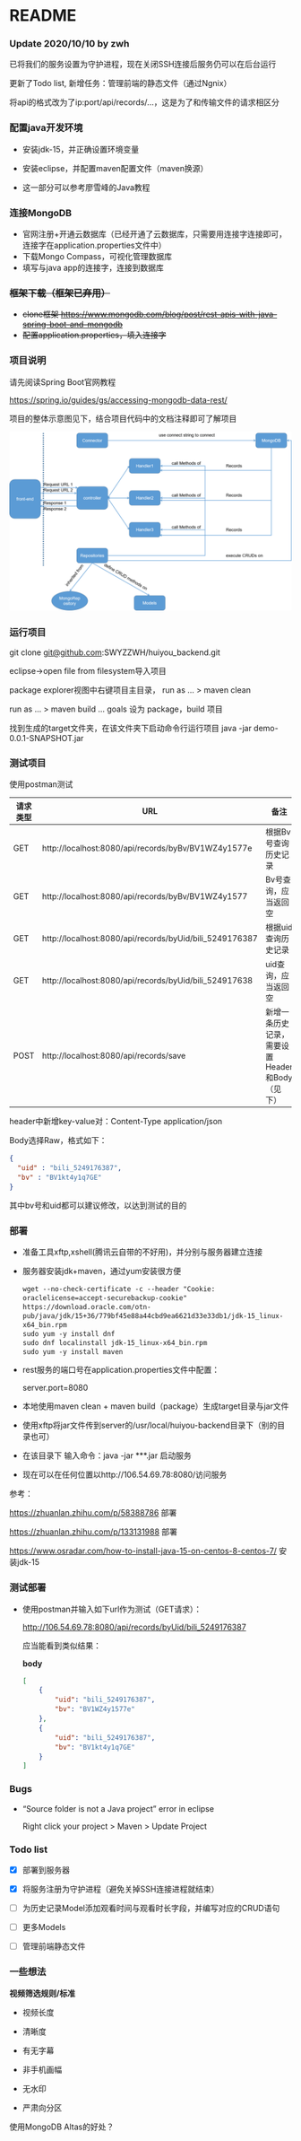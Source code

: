 # README

### Update 2020/10/10 by zwh

已将我们的服务设置为守护进程，现在关闭SSH连接后服务仍可以在后台运行

更新了Todo list, 新增任务：管理前端的静态文件（通过Ngnix）

将api的格式改为了ip:port/api/records/...，这是为了和传输文件的请求相区分



### 配置java开发环境

- 安装jdk-15，并正确设置环境变量

- 安装eclipse，并配置maven配置文件（maven换源）

- 这一部分可以参考廖雪峰的Java教程

  

### 连接MongoDB

- 官网注册+开通云数据库（已经开通了云数据库，只需要用连接字连接即可，连接字在application.properties文件中）
- 下载Mongo Compass，可视化管理数据库
- 填写与java app的连接字，连接到数据库



### ~~框架下载（框架已弃用）~~

- ~~clone框架 https://www.mongodb.com/blog/post/rest-apis-with-java-spring-boot-and-mongodb~~
- ~~配置application.properties，填入连接字~~



### 项目说明

请先阅读Spring Boot官网教程

https://spring.io/guides/gs/accessing-mongodb-data-rest/

项目的整体示意图见下，结合项目代码中的文档注释即可了解项目

![image-20201004200923459](https://github.com/SWYZZWH/huiyou_backend/blob/master/pics/image-20201004200923459.png)



### 运行项目

git clone git@github.com:SWYZZWH/huiyou_backend.git

eclipse->open file from filesystem导入项目

package explorer视图中右键项目主目录， run as ... > maven clean 

run as ... > maven build ... goals 设为 package，build 项目

找到生成的target文件夹，在该文件夹下启动命令行运行项目 java -jar demo-0.0.1-SNAPSHOT.jar



### 测试项目

使用postman测试

| 请求类型 | URL                                                     | 备注                                           |
| -------- | ------------------------------------------------------- | ---------------------------------------------- |
| GET      | http://localhost:8080/api/records/byBv/BV1WZ4y1577e     | 根据Bv号查询历史记录                           |
| GET      | http://localhost:8080/api/records/byBv/BV1WZ4y1577      | Bv号查询，应当返回空                           |
| GET      | http://localhost:8080/api/records/byUid/bili_5249176387 | 根据uid查询历史记录                            |
| GET      | http://localhost:8080/api/records/byUid/bili_524917638  | uid查询，应当返回空                            |
| POST     | http://localhost:8080/api/records/save                  | 新增一条历史记录，需要设置Header和Body（见下） |

 header中新增key-value对：Content-Type     application/json

Body选择Raw，格式如下：

```json
{
  "uid" : "bili_5249176387",
  "bv" : "BV1kt4y1q7GE"
}
```

其中bv号和uid都可以建议修改，以达到测试的目的





### 部署

- 准备工具xftp,xshell(腾讯云自带的不好用)，并分别与服务器建立连接

- 服务器安装jdk+maven，通过yum安装很方便

  ```
  wget --no-check-certificate -c --header "Cookie: oraclelicense=accept-securebackup-cookie" https://download.oracle.com/otn-pub/java/jdk/15+36/779bf45e88a44cbd9ea6621d33e33db1/jdk-15_linux-x64_bin.rpm
  sudo yum -y install dnf
  sudo dnf localinstall jdk-15_linux-x64_bin.rpm
  sudo yum -y install maven
  ```

- rest服务的端口号在application.properties文件中配置：

  server.port=8080

- 本地使用maven clean + maven build（package）生成target目录与jar文件

- 使用xftp将jar文件传到server的/usr/local/huiyou-backend目录下（别的目录也可）
- 在该目录下 输入命令：java -jar ***.jar 启动服务
- 现在可以在任何位置以http://106.54.69.78:8080/访问服务

参考：

https://zhuanlan.zhihu.com/p/58388786 部署

https://zhuanlan.zhihu.com/p/133131988 部署

https://www.osradar.com/how-to-install-java-15-on-centos-8-centos-7/ 安装jdk-15



### 测试部署

- 使用postman并输入如下url作为测试（GET请求）：

  http://106.54.69.78:8080/api/records/byUid/bili_5249176387

  应当能看到类似结果：

  **body**

  ```json
  [
      {
          "uid": "bili_5249176387",
          "bv": "BV1WZ4y1577e"
      },
      {
          "uid": "bili_5249176387",
          "bv": "BV1kt4y1q7GE"
      }
  ]
  ```



### **Bugs**

- “Source folder is not a Java project” error in eclipse

  Right click your project > Maven > Update Project



### Todo list

- [x] 部署到服务器

- [x] 将服务注册为守护进程（避免关掉SSH连接进程就结束）

- [ ] 为历史记录Model添加观看时间与观看时长字段，并编写对应的CRUD语句

- [ ] 更多Models

- [ ] 管理前端静态文件

  

  



### 一些想法

**视频筛选规则/标准**

- 视频长度

- 清晰度

- 有无字幕

- 非手机画幅

- 无水印

- 严肃向分区

使用MongoDB Altas的好处？
